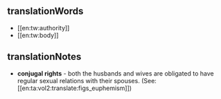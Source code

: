 ## translationWords

* [[en:tw:authority]]
* [[en:tw:body]]

## translationNotes

* **conjugal rights** - both the husbands and wives are obligated to have regular sexual relations with their spouses. (See: [[en:ta:vol2:translate:figs_euphemism]])
